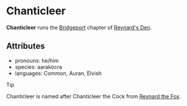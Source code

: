 # Chanticleer

**Chanticleer** runs the [Bridgeport](../../bridgeport) chapter of [Reynard's Den](../../../../organizations/reynards-den).

## Attributes

- pronouns: he/him
- species: aarakocra
- languages: Common, Auran, Elvish

> [!TIP]
> Chanticleer is named after Chanticleer the Cock from [Reynard the Fox](https://en.wikipedia.org/wiki/Reynard_the_Fox).
